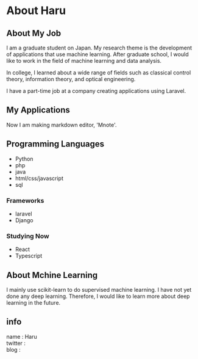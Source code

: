 # About Haru
## About My Job
I am a graduate student on Japan. My research theme is the development of applications that use machine learning. After graduate school, I would like to work in the field of machine learning and data analysis.

In college, I learned about a wide range of fields such as classical control theory, information theory, and optical engineering.

I have a part-time job at a company creating applications using Laravel. 

## My Applications
Now I am making markdown editor, 'Mnote'.

## Programming Languages
- Python
- php
- java
- html/css/javascript
- sql

### Frameworks
- laravel
- Django


### Studying Now
- React
- Typescript

## About Mchine Learning
I mainly use scikit-learn to do supervised machine learning. I have not yet done any deep learning. Therefore, I would like to learn more about deep learning in the future.

## info
name : Haru  
twitter :   
blog :   
